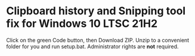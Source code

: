 # Clipboard history and Snipping tool fix for Windows 10 LTSC 21H2

Click on the green Code button, then Download ZIP.
Unzip to a convenient folder for you and run setup.bat. Administrator rights are <b>not</b> required.
